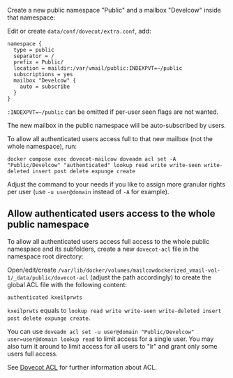 Create a new public namespace "Public" and a mailbox "Develcow" inside that namespace:

Edit or create `data/conf/dovecot/extra.conf`, add:

```
namespace {
  type = public
  separator = /
  prefix = Public/
  location = maildir:/var/vmail/public:INDEXPVT=~/public
  subscriptions = yes
  mailbox "Develcow" {
    auto = subscribe
  }
}
```

`:INDEXPVT=~/public` can be omitted if per-user seen flags are not wanted.

The new mailbox in the public namespace will be auto-subscribed by users.

To allow all authenticated users access full to that new mailbox (not the whole namespace), run:

```
docker compose exec dovecot-mailcow doveadm acl set -A "Public/Develcow" "authenticated" lookup read write write-seen write-deleted insert post delete expunge create
```

Adjust the command to your needs if you like to assign more granular rights per user (use `-u user@domain` instead of `-A` for example).

## Allow authenticated users access to the whole public namespace

To allow all authenticated users access full access to the whole public namespace and its subfolders, create a new `dovecot-acl` file in the namespace root directory:

Open/edit/create `/var/lib/docker/volumes/mailcowdockerized_vmail-vol-1/_data/public/dovecot-acl` (adjust the path accordingly) to create the global ACL file with the following content:

```
authenticated kxeilprwts
```

`kxeilprwts` equals to `lookup read write write-seen write-deleted insert post delete expunge create`.

You can use `doveadm acl set -u user@domain "Public/Develcow" user=user@domain lookup read` to limit access for a single user. You may also turn it around to limit access for all users to "lr" and grant only some users full access.

See [Dovecot ACL](https://doc.dovecot.org/settings/plugin/acl/) for further information about ACL.
